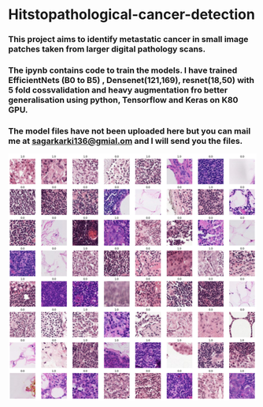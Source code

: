 # Hitstopathological-cancer-detection
### This project aims to identify metastatic cancer in small image patches taken from larger digital pathology scans.
### The ipynb contains code to train the models. I have trained EfficientNets (B0 to B5) , Densenet(121,169), resnet(18,50) with 5 fold cossvalidation and heavy augmentation fro better generalisation using python, Tensorflow and Keras on K80 GPU. 
### The model files have not been uploaded here but you can mail me at sagarkarki136@gmial.om and I will send you the files. 
![](__results___11_0.png)
